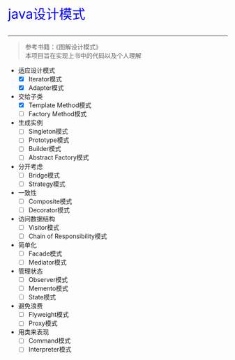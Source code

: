 <p style="font-size: 30px;color: blue;">java设计模式</p>

***

>参考书籍：《图解设计模式》  
>本项目旨在实现上书中的代码以及个人理解
* 适应设计模式
  * [X] Iterator模式
  * [X] Adapter模式
* 交给子类
  * [X] Template Method模式
  * [ ] Factory Method模式
* 生成实例
  * [ ] Singleton模式
  * [ ] Prototype模式
  * [ ] Builder模式
  * [ ] Abstract Factory模式
* 分开考虑
  * [ ] Bridge模式
  * [ ] Strategy模式
* 一致性
  * [ ] Composite模式
  * [ ] Decorator模式
* 访问数据结构
  * [ ] Visitor模式
  * [ ] Chain of Responsibility模式
* 简单化
  * [ ] Facade模式
  * [ ] Mediator模式
* 管理状态
  * [ ] Observer模式
  * [ ] Memento模式
  * [ ] State模式
* 避免浪费
  * [ ] Flyweight模式
  * [ ] Proxy模式
* 用类来表现
  * [ ] Command模式
  * [ ] Interpreter模式
